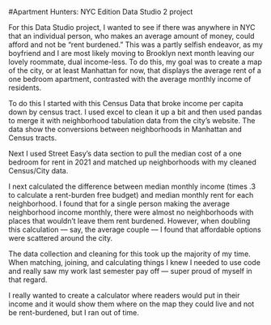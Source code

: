 #Apartment Hunters: NYC Edition
Data Studio 2 project

For this Data Studio project, I wanted to see if there was anywhere in NYC that an individual person, who makes an average amount of money, could afford and not be “rent burdened.” This was a partly selfish endeavor, as my boyfriend and I are most likely moving to Brooklyn next month leaving our lovely roommate, dual income-less. To do this, my goal was to create a map of the city, or at least Manhattan for now, that displays the average rent of a one bedroom apartment, contrasted with the average monthly income of residents.

To do this I started with this Census Data that broke income per capita down by census tract. I used excel to clean it up a bit and then used pandas to merge it with neighborhood tabulation data from the city’s website. The data show the conversions between neighborhoods in Manhattan and Census tracts.

Next I used Street Easy’s data section to pull the median cost of a one bedroom for rent in 2021 and matched up neighborhoods with my cleaned Census/City data.

I next calculated the difference between median monthly income (times .3 to calculate a rent-burden free budget) and median monthly rent for each neighborhood. I found that for a single person making the average neighborhood income monthly, there were almost no neighborhoods with places that wouldn’t leave them rent burdened. However, when doubling this calculation — say, the average couple — I found that affordable options were scattered around the city. 

The data collection and cleaning for this took up the majority of my time. When matching, joining, and calculating things I knew I needed to use code and really saw my work last semester pay off — super proud of myself in that regard. 

I really wanted to create a calculator where readers would put in their income and it would show them where on the map they could live and not be rent-burdened, but I ran out of time. 
